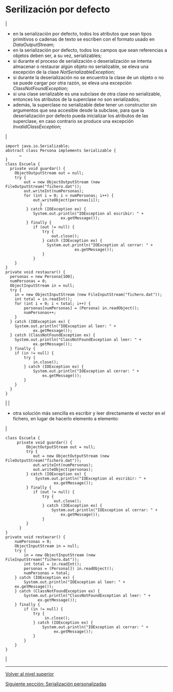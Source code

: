 # Serilización por defecto






| 
* en la serialización por defecto, todos los atributos que sean tipos primitivos o cadenas de texto se escriben con el formato usado en *DataOutputStream*;
* en la serialización por defecto, todos los campos que sean referencias a objetos deben ser, a su vez, serializables;
* si durante el proceso de serialización o deserialización se intenta almacenar o restaurar algún objeto no serializable, se eleva una excepción de la clase *NotSerializableException*;
* si durante la deserialización no se encuentra la clase de un objeto o no se puede cargar por otra razón, se eleva una excepción *ClassNotFoundException*;
* si una clase serializable es una subclase de otra clase no serializable, entonces los atributos de la superclase no son serializados;
* además, la superclase no serializable debe tener un constructor sin argumentos que sea accesible desde la subclase, para que la deserialización por defecto pueda inicializar los atributos de las superclase, en caso contrario se produce una excepción *InvalidClassException*;


 | 


```
import java.io.Serializable;
abstract class Persona implements Serializable {
      …
}
class Escuela {
  private void guardar() {
    ObjectOutputStream out = null;
    try {
        out = new ObjectOutputStream (new FileOutputStream("fichero.dat"));
        out.writeInt(numPersonas);
        for (int i = 0; i < numPersonas; i++) {
            out.writeObject(personas[i]);
               }
         } catch (IOException ex) {
            System.out.println("IOException al escribir: " +
                        ex.getMessage());
         } finally {
            if (out != null) {
                try {
                    out.close();
                } catch (IOException ex) {
                  System.out.println("IOException al cerrar: " +
                              ex.getMessage());
                }
            }
    }
}
private void restaurar() {
  personas = new Persona[100];
  numPersonas = 0;
  ObjectInputStream in = null;
  try {
    in = new ObjectInputStream (new FileInputStream("fichero.dat"));
    int total = in.readInt();
    for (int i = 0; i < total; i++) {
        personas[numPersonas] = (Persona) in.readObject();
        numPersonas++;
    }
  } catch (IOException ex) {
    System.out.println("IOException al leer: " +
            ex.getMessage());
  } catch (ClassNotFoundException ex) {
    System.out.println("ClassNotFoundException al leer: " +
            ex.getMessage());
  } finally {
    if (in != null) {
        try {
            in.close();
        } catch (IOException ex) {
            System.out.println("IOException al cerrar: " +
                ex.getMessage());
        }
    }
  }
}
```


 |
| 
* otra solución más sencilla es escribir y leer directamente el vector en el fichero, en lugar de hacerlo elemento a elemento:


 | 


```
class Escuela {
     private void guardar() {
         ObjectOutputStream out = null;
         try {
            out = new ObjectOutputStream (new
FileOutputStream("fichero.dat"));
            out.writeInt(numPersonas);
            out.writeObject(personas);
         } catch (IOException ex) {
             System.out.println("IOException al escribir: " +
                     ex.getMessage());
         } finally {
            if (out != null) {
                try {
                     out.close();
                } catch (IOException ex) {
                    System.out.println("IOException al cerrar: " +
                        ex.getMessage());
                }
         }
      }
}
private void restaurar() {
    numPersonas = 0;
    ObjectInputStream in = null;
    try {
        in = new ObjectInputStream (new FileInputStream("fichero.dat"));
        int total = in.readInt();
        personas = (Persona[]) in.readObject();
        numPersonas = total;
    } catch (IOException ex) {
        System.out.println("IOException al leer: " +
    ex.getMessage());
    } catch (ClassNotFoundException ex) {
        System.out.println("ClassNotFoundException al leer: " +
              ex.getMessage());
    } finally {
        if (in != null) {
            try {
                 in.close();
            } catch (IOException ex) {
                System.out.println("IOException al cerrar: " +
                     ex.getMessage());
            }
        }
    }
}
```


 |


---

[Volver al nivel superior](../README.md)

[Siguiente sección: Serialización personalizadas](../u2customSerialization/README.md)
